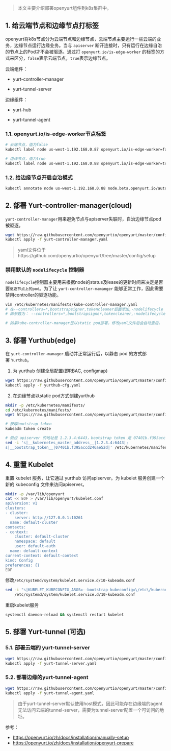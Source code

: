 > 本文主要介绍部署openyurt组件到k8s集群中。

## 1. 给云端节点和边缘节点打标签

openyurt将k8s节点分为云端节点和边缘节点，云端节点主要运行一些云端的业务，边缘节点运行边缘业务。当与 `apiserver` 断开连接时，只有运行在边缘自治的节点上的Pod才不会被驱逐。通过打 `openyurt.io/is-edge-worker` 的标签的方式来区分，`false`表示云端节点，`true`表示边缘节点。

云端组件：

- yurt-controller-manager

- yurt-tunnel-server

边缘组件：

- yurt-hub

- yurt-tunnel-agent

### 1.1. openyurt.io/is-edge-worker节点标签

```bash
# 云端节点，值为false
kubectl label node us-west-1.192.168.0.87 openyurt.io/is-edge-worker=false

# 边缘节点，值为true
kubectl label node us-west-1.192.168.0.88 openyurt.io/is-edge-worker=true
```

### 1.2. 给边缘节点开启自治模式

```bash
kubectl annotate node us-west-1.192.168.0.88 node.beta.openyurt.io/autonomy=true
```

## 2. 部署 Yurt-controller-manager(cloud)

`yurt-controller-manager`用来避免节点与apiserver失联时，自治边缘节点pod被驱逐。

```bash
wget https://raw.githubusercontent.com/openyurtio/openyurt/master/config/setup/yurt-controller-manager.yaml
kubectl apply -f yurt-controller-manager.yaml
```

> yaml文件位于https://github.com/openyurtio/openyurt/tree/master/config/setup

### 禁用默认的 `nodelifecycle` 控制器

`nodelifecycle`控制器主要用来根据node的status及lease的更新时间来决定是否要`驱逐节点上的pod`。为了让 `yurt-controller-mamanger` 能够正常工作，因此需要禁用controller的驱逐功能。

```bash
vim /etc/kubernetes/manifests/kube-controller-manager.yaml
# 在--controllers=*,bootstrapsigner,tokencleaner后面添加,-nodelifecycle 
# 即参数为： --controllers=*,bootstrapsigner,tokencleaner,-nodelifecycle

# 如果kube-controller-manager是以static pod部署，修改yaml文件后会自动重启。
```

## 3. 部署 Yurthub(edge)

在 `yurt-controller-manager` 启动并正常运行后，以静态 pod 的方式部署 `Yurthub`。

1. 为 yurthub 创建全局配置(即RBAC, configmap)

```bash
wget https://raw.githubusercontent.com/openyurtio/openyurt/master/config/setup/yurthub-cfg.yaml
kubectl apply -f yurthub-cfg.yaml
```

2. 在边缘节点以static pod方式创建yurthub

```bash
mkdir -p /etc/kubernetes/manifests/
cd /etc/kubernetes/manifests/
wget https://raw.githubusercontent.com/openyurtio/openyurt/master/config/setup/yurthub.yaml 

# 获取bootstrap token
kubeadm token create

# 假设 apiserver 的地址是 1.2.3.4:6443，bootstrap token 是 07401b.f395accd246ae52d
sed -i 's|__kubernetes_master_address__|1.2.3.4:6443|;
s|__bootstrap_token__|07401b.f395accd246ae52d|' /etc/kubernetes/manifests/yurthub.yaml
```

## 4. 重置 Kubelet

重置 kubelet 服务，让它通过 yurthub 访问apiserver。为 kubelet 服务创建一个新的 kubeconfig 文件来访问apiserver。

```bash
mkdir -p /var/lib/openyurt
cat << EOF > /var/lib/openyurt/kubelet.conf
apiVersion: v1
clusters:
- cluster:
    server: http://127.0.0.1:10261
  name: default-cluster
contexts:
- context:
    cluster: default-cluster
    namespace: default
    user: default-auth
  name: default-context
current-context: default-context
kind: Config
preferences: {}
EOF
```

修改`/etc/systemd/system/kubelet.service.d/10-kubeadm.conf`

```bash
sed -i "s|KUBELET_KUBECONFIG_ARGS=--bootstrap-kubeconfig=\/etc\/kubernetes\/bootstrap-kubelet.conf\ --kubeconfig=\/etc\/kubernetes\/kubelet.conf|KUBELET_KUBECONFIG_ARGS=--kubeconfig=\/var\/lib\/openyurt\/kubelet.conf|g" \
    /etc/systemd/system/kubelet.service.d/10-kubeadm.conf
```

重启kubelet服务

```bash
systemctl daemon-reload && systemctl restart kubelet
```

## 5. 部署 Yurt-tunnel (可选)

### 5.1.  部署云端的 yurt-tunnel-server

```bash
wget https://raw.githubusercontent.com/openyurtio/openyurt/master/config/setup/yurt-tunnel-server.yaml
kubectl apply -f yurt-tunnel-server.yaml
```

### 5.2. 部署边缘的yurt-tunnel-agent

```bash
wget https://raw.githubusercontent.com/openyurtio/openyurt/master/config/setup/yurt-tunnel-agent.yaml
kubectl apply -f yurt-tunnel-agent.yaml
```

> 由于yurt-tunnel-server默认使用host模式，因此可能存在边缘端的agent无法访问云端的tunnel-server，需要为tunnel-server配置一个可访问的地址。





参考：

- https://openyurt.io/zh/docs/installation/manually-setup
- https://openyurt.io/zh/docs/installation/openyurt-prepare
